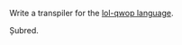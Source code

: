 Write a transpiler for the [lol-qwop language](https://github.com/ix/lol-qwop/blob/master/SPEC.md).

Șubred.
